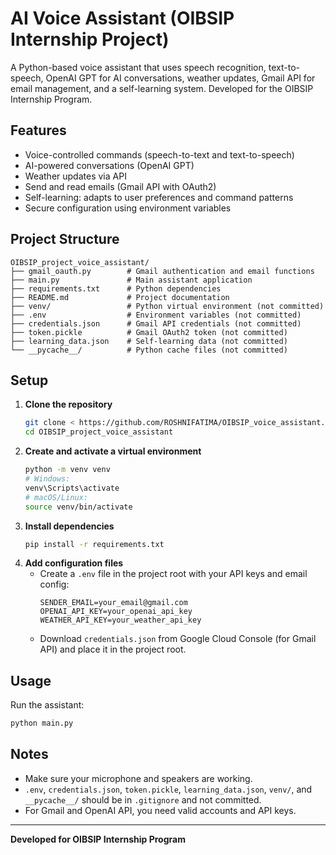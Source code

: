 # AI Voice Assistant (OIBSIP Internship Project)

A Python-based voice assistant that uses speech recognition, text-to-speech, OpenAI GPT for AI conversations, weather updates, Gmail API for email management, and a self-learning system. Developed for the OIBSIP Internship Program.

## Features
- Voice-controlled commands (speech-to-text and text-to-speech)
- AI-powered conversations (OpenAI GPT)
- Weather updates via API
- Send and read emails (Gmail API with OAuth2)
- Self-learning: adapts to user preferences and command patterns
- Secure configuration using environment variables

## Project Structure
```
OIBSIP_project_voice_assistant/
├── gmail_oauth.py        # Gmail authentication and email functions
├── main.py               # Main assistant application
├── requirements.txt      # Python dependencies
├── README.md             # Project documentation
├── venv/                 # Python virtual environment (not committed)
├── .env                  # Environment variables (not committed)
├── credentials.json      # Gmail API credentials (not committed)
├── token.pickle          # Gmail OAuth2 token (not committed)
├── learning_data.json    # Self-learning data (not committed)
└── __pycache__/          # Python cache files (not committed)
```

## Setup
1. **Clone the repository**
   ```bash
   git clone < https://github.com/ROSHNIFATIMA/OIBSIP_voice_assistant.git >
   cd OIBSIP_project_voice_assistant
   ```
2. **Create and activate a virtual environment**
   ```bash
   python -m venv venv
   # Windows:
   venv\Scripts\activate
   # macOS/Linux:
   source venv/bin/activate
   ```
3. **Install dependencies**
   ```bash
   pip install -r requirements.txt
   ```
4. **Add configuration files**
   - Create a `.env` file in the project root with your API keys and email config:
     ```env
     SENDER_EMAIL=your_email@gmail.com
     OPENAI_API_KEY=your_openai_api_key
     WEATHER_API_KEY=your_weather_api_key
     ```
   - Download `credentials.json` from Google Cloud Console (for Gmail API) and place it in the project root.

## Usage
Run the assistant:
```bash
python main.py
```

## Notes
- Make sure your microphone and speakers are working.
- `.env`, `credentials.json`, `token.pickle`, `learning_data.json`, `venv/`, and `__pycache__/` should be in `.gitignore` and not committed.
- For Gmail and OpenAI API, you need valid accounts and API keys.

---
**Developed for OIBSIP Internship Program** 